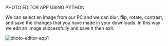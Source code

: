 PHOTO EDITOR APP USING PYTHON

We can select an image from our PC and we can blur, flip, rotate, contrast, and save the changes that you have made in your downloads.
In this way we edit an image successfully and save it then exit.

![photo-editor-app1](https://user-images.githubusercontent.com/83866738/159671699-f731c2e9-88d5-40e7-be2e-44f265d617a1.png)

